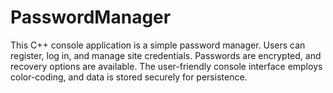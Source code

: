 # PasswordManager
This C++ console application is a simple password manager. Users can register, log in, and manage site credentials. Passwords are encrypted, and recovery options are available. The user-friendly console interface employs color-coding, and data is stored securely for persistence.
